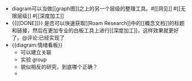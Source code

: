 - diagram可以当做[[graph图]]之上的另一个层级的整理工具。#[[洞见]] #[[无限层级]] #[[深度加工]]
- {{[[DONE]]}} 是否可以快速获取[[Roam Research]]中的[[概念文档]]的标题和链接，然后在更加专业的白板工具上进行[[深度加工]]，这样效果就更好了。@评论:已经实现了
- {{diagram:情绪看板}}
    - 可以建立关联
    - 实验 group
    -  貌似相反的研究，到底哪个正确？
    - 
